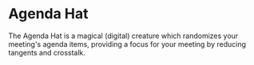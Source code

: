 # Agenda Hat
The Agenda Hat is a magical (digital) creature which randomizes your meeting's agenda items, providing a focus for your meeting by reducing tangents and crosstalk.
